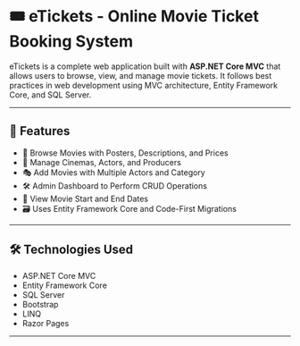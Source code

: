 # 🎟️ eTickets - Online Movie Ticket Booking System

eTickets is a complete web application built with **ASP.NET Core MVC** that allows users to browse, view, and manage movie tickets. It follows best practices in web development using MVC architecture, Entity Framework Core, and SQL Server.

---

## 🔧 Features

- 🎥 Browse Movies with Posters, Descriptions, and Prices
- 🏢 Manage Cinemas, Actors, and Producers
- 🎭 Add Movies with Multiple Actors and Category
- 🛠️ Admin Dashboard to Perform CRUD Operations
- 📅 View Movie Start and End Dates
- 🗃️ Uses Entity Framework Core and Code-First Migrations

---

## 🛠️ Technologies Used

- ASP.NET Core MVC
- Entity Framework Core
- SQL Server
- Bootstrap
- LINQ
- Razor Pages

---
